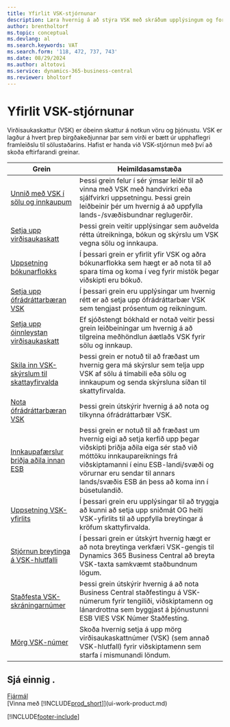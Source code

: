 ```yaml
---
title: Yfirlit VSK-stjórnunar
description: Læra hvernig á að stýra VSK með skráðum upplýsingum og forða.
author: brentholtorf
ms.topic: conceptual
ms.devlang: al
ms.search.keywords: VAT
ms.search.form: '118, 472, 737, 743'
ms.date: 08/29/2024
ms.author: altotovi
ms.service: dynamics-365-business-central
ms.reviewer: bholtorf
---
```


# Yfirlit VSK-stjórnunar
Virðisaukaskattur (VSK) er óbeinn skattur á notkun vöru og þjónustu. VSK er lagður á hvert þrep birgðakeðjunnar þar sem virði er bætt úr upphaflegri framleiðslu til sölustaðarins. Hafist er handa við VSK-stjórnun með því að skoða eftirfarandi greinar.  

|  Grein  |  Heimildasamstæða  |  
|--------|--------------|  
| [Unnið með VSK í sölu og innkaupum](finance-work-with-vat.md) | Þessi grein felur í sér ýmsar leiðir til að vinna með VSK með handvirkri eða sjálfvirkri uppsetningu. Þessi grein leiðbeinir þér um hvernig á að uppfylla lands-/svæðisbundnar reglugerðir.|
| [Setja upp virðisaukaskatt](finance-setup-vat.md) | Þessi grein veitir upplýsingar sem auðvelda rétta útreikninga, bókun og skýrslu um VSK vegna sölu og innkaupa.|
| [Uppsetning bókunarflokks](finance-posting-groups.md#tax-posting-groups) | Í þessari grein er yfirlit yfir VSK og aðra bókunarflokka sem hægt er að nota til að spara tíma og koma í veg fyrir mistök þegar viðskipti eru bókuð.|
| [Setja upp ófrádráttarbæran VSK](finance-setup-nondeductible-vat.md) | Í þessari grein eru upplýsingar um hvernig rétt er að setja upp ófrádráttarbær VSK sem tengjast prósentum og reikningum.|
| [Setja upp óinnleystan virðisaukaskatt](finance-setup-unrealized-vat.md) | Ef sjóðstengt bókhald er notað veitir þessi grein leiðbeiningar um hvernig á að tilgreina meðhöndlun áætlaðs VSK fyrir sölu og innkaup.|
| [Skila inn VSK-skýrslum til skattayfirvalda](finance-how-report-vat.md) | Þessi grein er notuð til að fræðast um hvernig gera má skýrslur sem telja upp VSK af sölu á tímabili eða sölu og innkaupum og senda skýrsluna síðan til skattyfirvalda.|
| [Nota ófrádráttarbæran VSK](finance-how-use-non-deductible-vat.md) | Þessi grein útskýrir hvernig á að nota og tilkynna ófrádráttarbær VSK.| 
| [Innkaupafærslur þriðja aðila innan ESB](finance-how-to-eu3party-trade-purchase.md) | Þessi grein er notuð til að fræðast um hvernig eigi að setja kerfið upp þegar viðskipti þriðja aðila eiga sér stað við móttöku innkaupareiknings frá viðskiptamanni í einu ESB-landi/svæði og vörurnar eru sendar til annars lands/svæðis ESB án þess að koma inn í búsetulandið.|  
| [Uppsetning VSK-yfirlits](finance-how-setup-vat-statement.md) | Í þessari grein eru upplýsingar til að tryggja að kunni að setja upp sniðmát OG heiti VSK-yfirlits til að uppfylla breytingar á kröfum skattyfirvalda.|
| [Stjórnun breytinga á VSK-hlutfalli](finance-how-use-vat-rate-change-tool.md) | Í þessari grein er útskýrt hvernig hægt er að nota breytinga verkfæri VSK-gengis til Dynamics 365 Business Central að breyta VSK-taxta samkvæmt staðbundnum lögum.|
| [Staðfesta VSK-skráningarnúmer](finance-how-validate-vat-registration-number.md) | Þessi grein útskýrir hvernig á að nota Business Central staðfestingu á VSK-númerum fyrir tengiliði, viðskiptamenn og lánardrottna sem byggjast á þjónustunni ESB VIES VSK Númer Staðfesting.|
| [Mörg VSK-númer](finance-how-use-multiple-vat-registrations.md) | Skoða hvernig setja á upp mörg virðisaukaskattnúmer (VSK) (sem annað VSK-hlutfall) fyrir viðskiptamenn sem starfa í mismunandi löndum. |


## Sjá einnig . 
[Fjármál](finance.md)    
[Vinna með [!INCLUDE[prod_short](includes/prod_short.md)]](ui-work-product.md)  


[!INCLUDE[footer-include](includes/footer-banner.md)]
